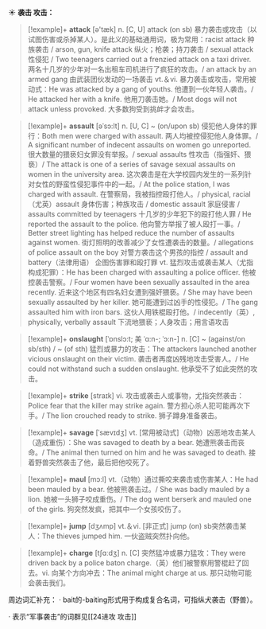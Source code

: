 ☀ <span class="category">**袭击 攻击：**</span>
>[!example]+ <span class="vocabulary">**attack**</span> [ə'tæk] 
> <span class="definition">n. [C, U] attack (on sb) 暴力袭击或攻击（以试图伤害或杀掉某人）。是此义的基础通用词，极为常用：</span>racist attack 种族袭击 / arson, gun, knife attack 纵火；枪袭；持刀袭击 / sexual attack 性侵犯 / Two teenagers carried out a frenzied attack on a taxi driver. 两名十几岁的少年对一名出租车司机进行了疯狂的攻击。/ an attack by an armed gang 由武装团伙发动的一场袭击 <span class="definition">vt.＆vi. 暴力袭击或攻击，常用被动式：</span>He was attacked by a gang of youths. 他遭到一伙年轻人袭击。/ He attacked her with a knife. 他用刀袭击她。/ Most dogs will not attack unless provoked. 大多数狗受到挑衅才会攻击。
           
>[!example]+ <span class="vocabulary">**assault**</span> [əˈsɔ:lt]
> <span class="definition">n. [U, C] ~ (on/upon sb) 侵犯他人身体的罪行：</span>Both men were charged with assault. 两人均被控侵犯他人身体罪。/ A significant number of indecent assaults on women go unreported. 很大数量的猥亵妇女罪没有举报。/ sexual assaults 性攻击（指强奸、猥亵）/ The attack is one of a series of savage sexual assaults on women in the university area. 这次袭击是在大学校园内发生的一系列针对女性的野蛮性侵犯事件中的一起。/ At the police station, I was charged with assault. 在警察局，我被指控殴打他人。/ physical, racial（尤英）assault 身体伤害；种族攻击 / domestic assault 家庭侵害 / assaults committed by teenagers 十几岁的少年犯下的殴打他人罪 / He reported the assault to the police. 他向警方举报了被人殴打一事。/ Better street lighting has helped reduce the number of assaults against women. 街灯照明的改善减少了女性遭袭击的数量。/ allegations of police assault on the boy 对警方袭击这个男孩的指控 / assault and battery（法律用语） 企图伤害罪和殴打罪 <span class="definition">vt. 猛烈攻击或袭击某人（尤指构成犯罪）：</span>He has been charged with assaulting a police officer. 他被控袭击警察。/ Four women have been sexually assaulted in the area recently. 近来这个地区有四名妇女遭到强奸猥亵。/ She may have been sexually assaulted by her killer. 她可能遭到过凶手的性侵犯。/ The gang assaulted him with iron bars. 这伙人用铁棍殴打他。/ indecently（英）, physically, verbally assault 下流地猥亵；人身攻击；用言语攻击

>[!example]+ <span class="vocabulary">**onslaught**</span> [ˈɒnslɔ:t; 美 ˈɑ:n-; ˈɔ:n-]
> <span class="definition">n. [C] ~ (against/on sb/sth) / ~ (of sth) 猛烈或暴力的攻击：</span>The attackers launched another vicious onslaught on their victim. 袭击者再度凶残地攻击受害人。/ He could not withstand such a sudden onslaught. 他承受不了如此突然的攻击。

>[!example]+ <span class="vocabulary">**strike**</span> [straɪk] 
> <span class="definition">vi. 攻击或袭击人或事物，尤指突然袭击：</span>Police fear that the killer may strike again. 警方担心杀人犯可能再次下手。/ The lion crouched ready to strike. 狮子蹲身准备袭击。
           
>[!example]+ <span class="vocabulary">**savage**</span> [ˈsævɪdʒ]
> <span class="definition">vt. [常用被动式]（动物）凶恶地攻击某人（造成重伤）：</span>She was savaged to death by a bear. 她遭熊袭击而丧命。/ The animal then turned on him and he was savaged to death. 接着野兽突然袭击了他，最后把他咬死了。
           
>[!example]+ <span class="vocabulary">**maul**</span> [mɔ:l]
> <span class="definition">vt.（动物）通过撕咬来袭击或伤害某人：</span>He had been mauled by a bear. 他被熊袭击过。/ She was badly mauled by a lion. 她被一头狮子咬成重伤。/ The dog went berserk and mauled one of the girls. 狗突然发疯，把其中一个女孩咬伤了。

>[!example]+ <span class="vocabulary">**jump**</span> [dӡʌmp] 
> <span class="definition">vt.＆vi. [非正式] jump (on) sb突然袭击某人：</span>The thieves jumped him. 一伙盗贼突然扑向他。

>[!example]+ <span class="vocabulary">**charge**</span> [tʃɑːdӡ] 
> <span class="definition">n. [C] 突然猛冲或暴力猛攻：</span>They were driven back by a police baton charge.（英）他们被警察用警棍赶了回去。<span class="definition">vi. 向某个方向冲去：</span>The animal might charge at us. 那只动物可能会袭击我们。        

周边词汇补充：
· bait的-baiting形式用于构成复合名词，可指纵犬袭击（野兽）。

· 表示“军事袭击”的词群见[[24进攻 攻击]]
